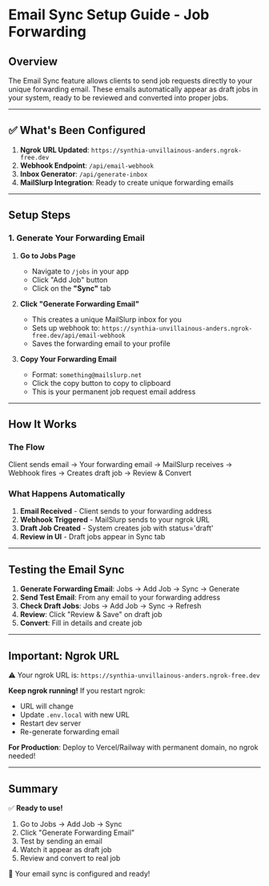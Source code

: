 # Email Sync Setup Guide - Job Forwarding

## Overview
The Email Sync feature allows clients to send job requests directly to your unique forwarding email. These emails automatically appear as draft jobs in your system, ready to be reviewed and converted into proper jobs.

---

## ✅ What's Been Configured

1. **Ngrok URL Updated**: `https://synthia-unvillainous-anders.ngrok-free.dev`
2. **Webhook Endpoint**: `/api/email-webhook`
3. **Inbox Generator**: `/api/generate-inbox`
4. **MailSlurp Integration**: Ready to create unique forwarding emails

---

## Setup Steps

### 1. Generate Your Forwarding Email

1. **Go to Jobs Page**
   - Navigate to `/jobs` in your app
   - Click "Add Job" button
   - Click on the **"Sync"** tab

2. **Click "Generate Forwarding Email"**
   - This creates a unique MailSlurp inbox for you
   - Sets up webhook to: `https://synthia-unvillainous-anders.ngrok-free.dev/api/email-webhook`
   - Saves the forwarding email to your profile

3. **Copy Your Forwarding Email**
   - Format: `something@mailslurp.net`
   - Click the copy button to copy to clipboard
   - This is your permanent job request email address

---

## How It Works

### The Flow

Client sends email → Your forwarding email → MailSlurp receives → Webhook fires → Creates draft job → Review & Convert

### What Happens Automatically

1. **Email Received** - Client sends to your forwarding address
2. **Webhook Triggered** - MailSlurp sends to your ngrok URL
3. **Draft Job Created** - System creates job with status='draft'
4. **Review in UI** - Draft jobs appear in Sync tab

---

## Testing the Email Sync

1. **Generate Forwarding Email**: Jobs → Add Job → Sync → Generate
2. **Send Test Email**: From any email to your forwarding address
3. **Check Draft Jobs**: Jobs → Add Job → Sync → Refresh
4. **Review**: Click "Review & Save" on draft job
5. **Convert**: Fill in details and create job

---

## Important: Ngrok URL

⚠️ Your ngrok URL is: `https://synthia-unvillainous-anders.ngrok-free.dev`

**Keep ngrok running!** If you restart ngrok:
- URL will change
- Update `.env.local` with new URL
- Restart dev server
- Re-generate forwarding email

**For Production**: Deploy to Vercel/Railway with permanent domain, no ngrok needed!

---

## Summary

✅ **Ready to use!**
1. Go to Jobs → Add Job → Sync
2. Click "Generate Forwarding Email"
3. Test by sending an email
4. Watch it appear as draft job
5. Review and convert to real job

🎉 Your email sync is configured and ready!
